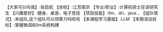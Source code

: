 【大家可以叫我】:张启航 
【坐标】:江苏南京 
【专业/职业】:计算机硕士在读研究生 
【兴趣爱好】:健身、桌游、电子竞技 
【项目技能】:llm、drl、java... 
【组队情况】:未组队,这个组队可以领算力吗哈哈 
【本课程学习基础】:LLM 
【本期活动目标】:掌握微调和llm系统构建 
